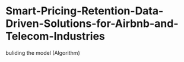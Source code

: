 # Smart-Pricing-Retention-Data-Driven-Solutions-for-Airbnb-and-Telecom-Industries
buliding the model (Algorithm)
